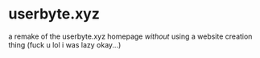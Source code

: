 # userbyte.xyz

a remake of the userbyte.xyz homepage *without* using a website creation thing (fuck u lol i was lazy okay...)
